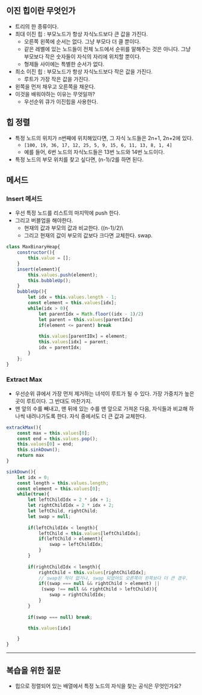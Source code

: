 ## 이진 힙이란 무엇인가 

- 트리의 한 종류이다. 
- 최대 이진 힙 : 부모노드가 항상 자식노드보다 큰 값을 가진다. 
	- 오른쪽 왼쪽에 순서는 없다. 그냥 부모다 더 클 뿐이다. 
	- 같은 레벨에 있는 노드들이 전체 노드에서 순위를 말해주는 것은 아니다. 그냥 부모보다 작은 숫자들이 자식의 자리에 위치할 뿐이다. 
	- 형제들 사이에는 특별한 순서가 없다. 
- 최소 이진 힙 : 부모노드가 항상 자식노드보다 작은 값을 가진다. 
	- 루트가 가장 작은 값을 가진다. 
- 왼쪽을 먼저 채우고 오른쪽을 채운다. 
- 이것을 배워야하는 이유는 무엇일까? 
	- 우선순위 큐가 이진힙을 사용한다. 


## 힙 정렬

- 특정 노드의 위치가 n번째에 위치해있다면, 그 자식 노드들은 2n+1, 2n+2에 있다. 
	- `[100, 19, 36, 17, 12, 25, 5, 9, 15, 6, 11, 13, 8, 1, 4]`
	- 예를 들어, 6번  노드의 자식노드들은 13번 노드와 14번 노드이다. 
- 특정 노드의 부모 위치를 찾고 싶다면, (n-1)/2를 하면 된다. 

## 메서드 

### Insert 메서드 

- 우선 특정 노드를 리스트의 마지막에 push 한다. 
- 그리고 버블업을 해야한다. 
	- 현재의 값과 부모의 값과 비교한다. ((n-1)/2)\
	- 그리고 현재의 값이 부모의 값보다 크다면 교체한다. swap. 

```js
class MaxBinaryHeap{
	constructor(){
		this.value = [];
	}
	insert(element){
		this.values.push(element);
		this.bubbleUp();
	}
	bubbleUp(){
		let idx = this.values.length - 1;
		const element = this.values[idx];
		while(idx > 0){
			let parentIdx = Math.floor((idx - 1)/2)
			let parent = this.values[parentIdx]
			if(element <= parent) break 
			
			this.values[parentIDx] = element;
			this.values[idx] = parent;
			idx = parentIdx; 
		}
	};
}
```


### Extract Max 

- 우선순위 큐에서 가장 먼저 제거하는 녀석이 루트가 될 수 있다. 가장 가중치가 높은 곳이 루트이다. 그 반대도 마찬가지. 
- 맨 앞의 수를 빼내고, 맨 뒤에 있는 수를 맨 앞으로 가져온 다음, 자식들과 비교해 하나씩 내려나가도록 한다. 자식 중에서도 더 큰 값과 교체한다. 

```js
extrackMax(){
	const max = this.values[0];
	const end = this.values.pop();
	this.values[0] = end;
	this.sinkDown();
	return max
}

sinkDown(){
	let idx = 0; 
	const length = this.values.length; 
	const element = this.values[0];
	while(true){
		let leftChildIdx = 2 * idx + 1;
		let rightChildIdx = 2 * idx + 2;
		let leftChild, rightChild;
		let swap = null; 
		
		if(leftChildIdx < length){
			leftChild = this.values[leftChildIdx];
			if(leftChild > element){
				swap = leftChildIdx;
			}
		}
		
		if(rightChildIdx < length){
			rightChild = this.values[rightChildIdx];
			// swap된 적이 없거나, swap 되었어도 오른쪽이 왼쪽보다 더 큰 경우. 
			if((swap === null && rightChild > element) ||
			 (swap !== null && rightChild > leftChild)){
				swap = rightChildIdx;
			}
		}
	
		if(swap === null) break;	

		this.values[idx] 

	}
}
```

--- 

## 복습을 위한 질문 

- 힙으로 정렬되어 있는 배열에서 특정 노드의 자식을 찾는 공식은 무엇인가요? 